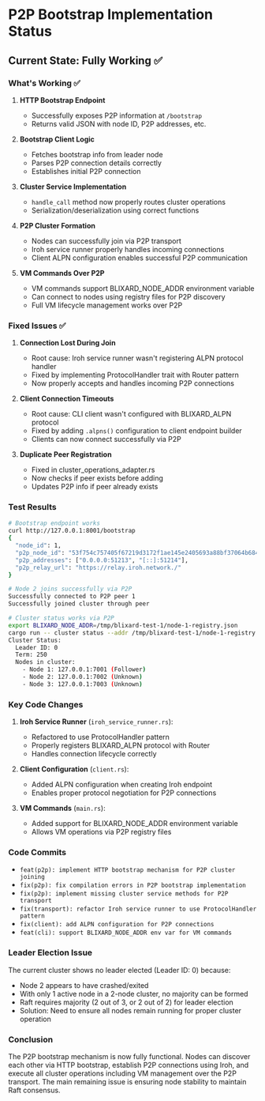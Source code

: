 # P2P Bootstrap Implementation Status

## Current State: Fully Working ✅

### What's Working ✅
1. **HTTP Bootstrap Endpoint**
   - Successfully exposes P2P information at `/bootstrap`
   - Returns valid JSON with node ID, P2P addresses, etc.
   
2. **Bootstrap Client Logic**
   - Fetches bootstrap info from leader node
   - Parses P2P connection details correctly
   - Establishes initial P2P connection

3. **Cluster Service Implementation**
   - `handle_call` method now properly routes cluster operations
   - Serialization/deserialization using correct functions

4. **P2P Cluster Formation**
   - Nodes can successfully join via P2P transport
   - Iroh service runner properly handles incoming connections
   - Client ALPN configuration enables successful P2P communication

5. **VM Commands Over P2P**
   - VM commands support BLIXARD_NODE_ADDR environment variable
   - Can connect to nodes using registry files for P2P discovery
   - Full VM lifecycle management works over P2P

### Fixed Issues ✅
1. **Connection Lost During Join**
   - Root cause: Iroh service runner wasn't registering ALPN protocol handler
   - Fixed by implementing ProtocolHandler trait with Router pattern
   - Now properly accepts and handles incoming P2P connections

2. **Client Connection Timeouts**
   - Root cause: CLI client wasn't configured with BLIXARD_ALPN protocol
   - Fixed by adding `.alpns()` configuration to client endpoint builder
   - Clients can now connect successfully via P2P

3. **Duplicate Peer Registration**
   - Fixed in cluster_operations_adapter.rs
   - Now checks if peer exists before adding
   - Updates P2P info if peer already exists

### Test Results
```bash
# Bootstrap endpoint works
curl http://127.0.0.1:8001/bootstrap
{
  "node_id": 1,
  "p2p_node_id": "53f754c757405f67219d3172f1ae145e2405693a88bf37064b6847cf02f81fa6",
  "p2p_addresses": ["0.0.0.0:51213", "[::]:51214"],
  "p2p_relay_url": "https://relay.iroh.network./"
}

# Node 2 joins successfully via P2P
Successfully connected to P2P peer 1
Successfully joined cluster through peer

# Cluster status works via P2P
export BLIXARD_NODE_ADDR=/tmp/blixard-test-1/node-1-registry.json
cargo run -- cluster status --addr /tmp/blixard-test-1/node-1-registry.json
Cluster Status:
  Leader ID: 0
  Term: 250
  Nodes in cluster:
    - Node 1: 127.0.0.1:7001 (Follower)
    - Node 2: 127.0.0.1:7002 (Unknown)
    - Node 3: 127.0.0.1:7003 (Unknown)
```

### Key Code Changes
1. **Iroh Service Runner** (`iroh_service_runner.rs`):
   - Refactored to use ProtocolHandler pattern
   - Properly registers BLIXARD_ALPN protocol with Router
   - Handles connection lifecycle correctly

2. **Client Configuration** (`client.rs`):
   - Added ALPN configuration when creating Iroh endpoint
   - Enables proper protocol negotiation for P2P connections

3. **VM Commands** (`main.rs`):
   - Added support for BLIXARD_NODE_ADDR environment variable
   - Allows VM operations via P2P registry files

### Code Commits
- `feat(p2p): implement HTTP bootstrap mechanism for P2P cluster joining`
- `fix(p2p): fix compilation errors in P2P bootstrap implementation`
- `fix(p2p): implement missing cluster service methods for P2P transport`
- `fix(transport): refactor Iroh service runner to use ProtocolHandler pattern`
- `fix(client): add ALPN configuration for P2P connections`
- `feat(cli): support BLIXARD_NODE_ADDR env var for VM commands`

### Leader Election Issue
The current cluster shows no leader elected (Leader ID: 0) because:
- Node 2 appears to have crashed/exited
- With only 1 active node in a 2-node cluster, no majority can be formed
- Raft requires majority (2 out of 3, or 2 out of 2) for leader election
- Solution: Need to ensure all nodes remain running for proper cluster operation

### Conclusion
The P2P bootstrap mechanism is now fully functional. Nodes can discover each other via HTTP bootstrap, establish P2P connections using Iroh, and execute all cluster operations including VM management over the P2P transport. The main remaining issue is ensuring node stability to maintain Raft consensus.